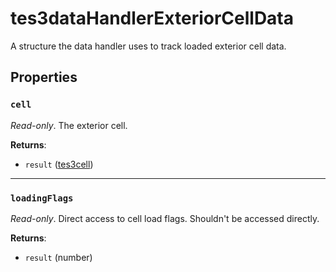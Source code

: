 # tes3dataHandlerExteriorCellData
<div class="search_terms" style="display: none">tes3datahandlerexteriorcelldata, datahandlerexteriorcelldata</div>

<!---
	This file is autogenerated. Do not edit this file manually. Your changes will be ignored.
	More information: https://github.com/MWSE/MWSE/tree/master/docs
-->

A structure the data handler uses to track loaded exterior cell data.

## Properties

### `cell`
<div class="search_terms" style="display: none">cell</div>

*Read-only*. The exterior cell.

**Returns**:

* `result` ([tes3cell](../../types/tes3cell))

***

### `loadingFlags`
<div class="search_terms" style="display: none">loadingflags</div>

*Read-only*. Direct access to cell load flags. Shouldn't be accessed directly.

**Returns**:

* `result` (number)

